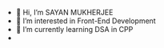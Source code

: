 - 👋 Hi, I’m SAYAN MUKHERJEE
- 👀 I’m interested in Front-End Development
- 🌱 I’m currently learning DSA in CPP
-

<!---
MYSELF-SAYAN/MYSELF-SAYAN is a ✨ special ✨ repository because its `README.md` (this file) appears on your GitHub profile.
You can click the Preview link to take a look at your changes.
--->
